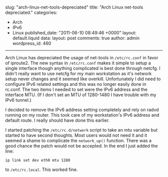 slug: "arch-linux-net-tools-depreciated"
title: "Arch Linux net-tools depreciated."
categories:
  - Arch
  - IPv6
  - Linux
published_date: "2011-06-10 08:49:46 +0000"
layout: default.liquid
data:
  layout: post
  comments: true
  author: admin
  wordpress_id: 460
---
Arch Linux has depreciated the usage of net-tools in `/etc/rc.conf` in favor of
iproute2. The new syntax in `/etc/rc.conf` makes it simple to setup a single
interface though anything complicated is best done through netcfg. I didn't
really want to use netcfg for my main workstation as it's network setup never
changes and it seemed like overkill. Unfortunately I did need to configure IPv6
related settings and this was no longer easily done in rc.conf. The two items I
needed to set were the IPv6 address and the interface MTU. (If I don't set an
MTU of 1280-1480 I have trouble with my IPv6 tunnel.)

I decided to remove the IPv6 address setting completely and rely on radvd
running on my router. This took care of my workstation's IPv6 address and
default route. I really should have done this earlier.

I started patching the `/etc/rc.d/network` script to take an mtu variable but
started to have second thoughts. Most users would not need it and it seemed a
shame to complicate the `network_up()` function. There was a good chance the
patch would not be accepted. In the end I just added the line:

	ip link set dev eth0 mtu 1280

to `/etc/rc.local`. This worked fine.
